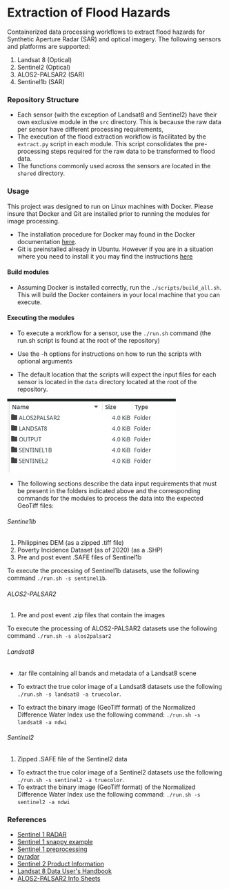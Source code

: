 # Extraction of Flood Hazards 

Containerized data processing workflows to extract flood hazards for Synthetic Aperture Radar (SAR) and optical imagery. The following sensors and platforms are supported:

1. Landsat 8 (Optical)
2. Sentinel2 (Optical)
2. ALOS2-PALSAR2 (SAR)
3. Sentinel1b (SAR)

### Repository Structure
- Each sensor (with the exception of Landsat8 and Sentinel2) have their own exclusive module in the `src` directory. This is because the raw data per sensor have different processing requirements, 
- The execution of the flood extraction workflow is facilitated by the `extract.py` script in each module. This script consolidates the pre-processing steps required for the raw data to be transformed to flood data. 
- The functions commonly used across the sensors are located in the `shared` directory.

### Usage

This project was designed to run on Linux machines with Docker. Please insure that Docker and Git are installed prior to running the modules for image processing. 

- The installation procedure for Docker may found in the Docker documentation [here](https://docs.docker.com/engine/install/ubuntu/).
- Git is preinstalled already in Ubuntu. However if you are in a situation where you need to install it you may find the instructions [here](https://github.com/git-guides/install-git#debianubuntu)

#### Build modules

- Assuming Docker is installed correctly, run the `./scripts/build_all.sh`. This will build the Docker containers in your local machine that you can execute.

#### Executing the modules

- To execute a workflow for a sensor, use the `./run.sh` command (the run.sh script is found at the root of the repository)
- Use the -h options for instructions on how to run the scripts with optional arguments

- The default location that the scripts will expect the input files for each sensor is located in the `data` directory located at the root of the repository.

![data](./imgs/data-input.png)

- The following sections describe the data input requirements that must be present in the folders indicated above and the corresponding commands for the modules to process the data into the expected GeoTiff files:

###### Sentine1lb

1. Philippines DEM (as a zipped .tiff file)
2. Poverty Incidence Dataset (as of 2020) (as a .SHP)
3. Pre and post event .SAFE files of Sentinel1b

To execute the processing of Sentinel1b datasets, use the following command `./run.sh -s sentinel1b`.

###### ALOS2-PALSAR2

1. Pre and post event .zip files that contain the images

To execute the processing of ALOS2-PALSAR2 datasets use the following command `./run.sh -s alos2palsar2`

###### Landsat8

- .tar file containing all bands and metadata of a Landsat8 scene

- To extract the true color image of a Landsat8 datasets use the following `./run.sh -s landsat8 -a truecolor`.
- To extract the binary image (GeoTiff format) of the Normalized Difference Water Index use the following command: `./run.sh -s landsat8 -a ndwi`


###### Sentinel2

1. Zipped .SAFE file of the Sentinel2 data

- To extract the true color image of a Sentinel2 datasets use the following `./run.sh -s sentinel2 -a truecolor`.
- To extract the binary image (GeoTiff format) of the Normalized Difference Water Index use the following command: `./run.sh -s sentinel2 -a ndwi`


### References
- [Sentinel 1 RADAR](https://pro.arcgis.com/en/pro-app/latest/help/analysis/image-analyst/analysis-ready-sentinel-1-grd-data-generation.htm)
- [Sentinel 1 snappy example](https://github.com/wajuqi/Sentinel-1-preprocessing-using-Snappy/tree/master)
- [Sentinel 1 preprocessing](https://fivequestionz.home.blog/2020/01/31/how-to-preprocess-sentinel1-c-band-sar-image/)
- [pyradar](https://pyradar-tools.readthedocs.io/en/latest/tutorial.html)
- [Sentinel 2 Product Information](https://sentinels.copernicus.eu/web/sentinel/technical-guides/sentinel-2-msi/level-1c/algorithm-overview)
- [Landsat 8 Data User's Handbook](https://www.usgs.gov/landsat-missions/landsat-8-data-users-handbook)
- [ALOS2-PALSAR2 Info Sheets](https://www.eorc.jaxa.jp/ALOS/en/alos-2/datause/a2_format_e.htm)
